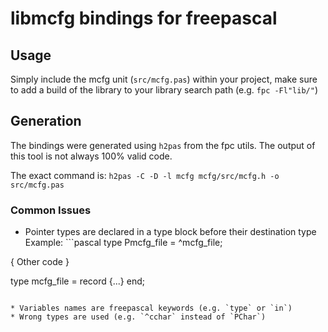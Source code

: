 # libmcfg bindings for freepascal
## Usage
Simply include the mcfg unit (`src/mcfg.pas`) within your project, make sure to
add a build of the library to your library search path (e.g. `fpc -Fl"lib/"`)

## Generation
The bindings were generated using `h2pas` from the fpc utils. The output of this
tool is not always 100% valid code.

The exact command is: `h2pas -C -D -l mcfg mcfg/src/mcfg.h -o src/mcfg.pas`

### Common Issues
* Pointer types are declared in a type block before their destination type
Example: ```pascal
type
    Pmcfg_file = ^mcfg_file;
    
{ Other code }

type
    mcfg_file = record
        {...}
    end;
```

* Variables names are freepascal keywords (e.g. `type` or `in`)
* Wrong types are used (e.g. `^cchar` instead of `PChar`)
